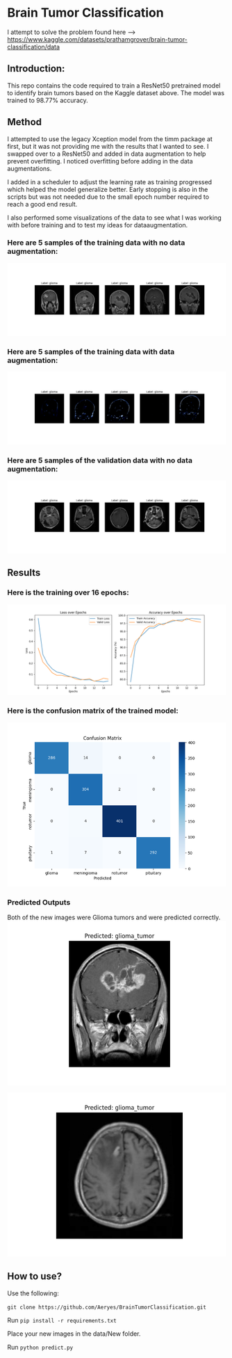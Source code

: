 # Brain Tumor Classification
I attempt to solve the problem found here --> https://www.kaggle.com/datasets/prathamgrover/brain-tumor-classification/data

## Introduction:
This repo contains the code required to train a ResNet50 pretrained model to identify brain tumors based on the Kaggle dataset above.
The model was trained to 98.77% accuracy.

## Method
I attempted to use the legacy Xception model from the timm package at first, but it was not providing me with the results that I wanted to see. I swapped
over to a ResNet50 and added in data augmentation to help prevent overfitting. I noticed overfitting before adding in the data
augmentations. 

I added in a scheduler to adjust the learning rate as training progressed which helped the model generalize better. Early stopping is also in the scripts
but was not needed due to the small epoch number required to reach a good end result.

I also performed some visualizations of the data to see what I was working with before training and to test my ideas for dataaugmentation.

### Here are 5 samples of the training data with no data augmentation:
![alt text](/images/train_data_no_transforms.png "Traning Data No Transforms")

### Here are 5 samples of the training data with data augmentation:
![alt text](/images/train_data_with_transforms.png "Traning Data With Transforms")

### Here are 5 samples of the validation data with no data augmentation:
![alt text](/images/validation_data_no_transforms.png "Validation Data No Transforms")

## Results
### Here is the training over 16 epochs:
![alt text](/images/Figure_1.png "Training Results")

### Here is the confusion matrix of the trained model:
![alt text](/images/confusion_matrix.png "Confusion Matrix")

### Predicted Outputs
Both of the new images were Glioma tumors and were predicted correctly.
![alt text](/images/predicted_one.png "Predicted Image One")

![alt text](/images/predicted_two.png "Predicted Image Two")


## How to use?
Use the following:

```git clone https://github.com/Aeryes/BrainTumorClassification.git```

Run ```pip install -r requirements.txt```

Place your new images in the data/New folder.

Run ```python predict.py```

